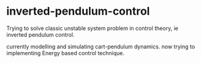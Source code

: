 # inverted-pendulum-control
Trying to solve classic unstable system problem in control theory, ie inverted pendulum control.

currently modelling and simulating cart-pendulum dynamics.
now trying to implementing Energy based control technique. 